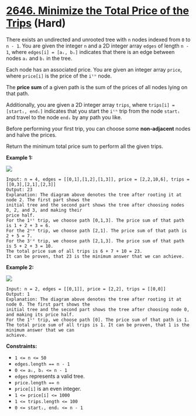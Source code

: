 # [2646. Minimize the Total Price of the Trips][link] (Hard)

[link]: https://leetcode.com/problems/minimize-the-total-price-of-the-trips/

There exists an undirected and unrooted tree with `n` nodes indexed from `0` to `n - 1`. You are
given the integer `n` and a 2D integer array `edges` of length `n - 1`, where `edges[i] = [aᵢ, bᵢ]`
indicates that there is an edge between nodes `aᵢ` and `bᵢ` in the tree.

Each node has an associated price. You are given an integer array `price`, where `price[i]` is the
price of the `iᵗʰ` node.

The **price sum** of a given path is the sum of the prices of all nodes lying on that path.

Additionally, you are given a 2D integer array `trips`, where `trips[i] = [startᵢ, endᵢ]` indicates
that you start the `iᵗʰ` trip from the node `startᵢ` and travel to the node `endᵢ` by any path you
like.

Before performing your first trip, you can choose some **non-adjacent** nodes and halve the prices.

Return the minimum total price sum to perform all the given trips.

**Example 1:**

![](https://assets.leetcode.com/uploads/2023/03/16/diagram2.png)

```
Input: n = 4, edges = [[0,1],[1,2],[1,3]], price = [2,2,10,6], trips = [[0,3],[2,1],[2,3]]
Output: 23
Explanation: The diagram above denotes the tree after rooting it at node 2. The first part shows the
initial tree and the second part shows the tree after choosing nodes 0, 2, and 3, and making their
price half.
For the 1ˢᵗ trip, we choose path [0,1,3]. The price sum of that path is 1 + 2 + 3 = 6.
For the 2ⁿᵈ trip, we choose path [2,1]. The price sum of that path is 2 + 5 = 7.
For the 3ʳᵈ trip, we choose path [2,1,3]. The price sum of that path is 5 + 2 + 3 = 10.
The total price sum of all trips is 6 + 7 + 10 = 23.
It can be proven, that 23 is the minimum answer that we can achieve.
```

**Example 2:**

![](https://assets.leetcode.com/uploads/2023/03/16/diagram3.png)

```
Input: n = 2, edges = [[0,1]], price = [2,2], trips = [[0,0]]
Output: 1
Explanation: The diagram above denotes the tree after rooting it at node 0. The first part shows the
initial tree and the second part shows the tree after choosing node 0, and making its price half.
For the 1ˢᵗ trip, we choose path [0]. The price sum of that path is 1.
The total price sum of all trips is 1. It can be proven, that 1 is the minimum answer that we can
achieve.
```

**Constraints:**

- `1 <= n <= 50`
- `edges.length == n - 1`
- `0 <= aᵢ, bᵢ <= n - 1`
- `edges` represents a valid tree.
- `price.length == n`
- `price[i]` is an even integer.
- `1 <= price[i] <= 1000`
- `1 <= trips.length <= 100`
- `0 <= startᵢ, endᵢ <= n - 1`
